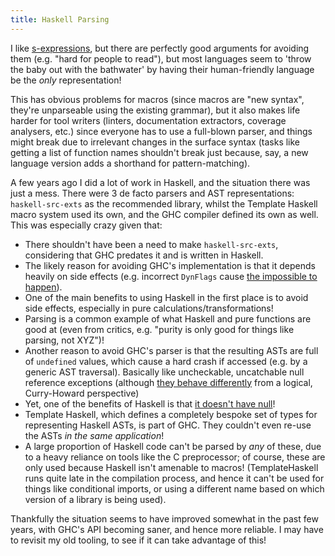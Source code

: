 ```yaml
---
title: Haskell Parsing
---
```


I like [s-expressions](2017-08-29-s_expressions.html), but there are
perfectly good arguments for avoiding them (e.g. "hard for people to read"), but
most languages seem to 'throw the baby out with the bathwater' by having their
human-friendly language be the *only* representation!

This has obvious problems for macros (since macros are "new syntax", they're
unparseable using the existing grammar), but it also makes life harder for tool
writers (linters, documentation extractors, coverage analysers, etc.) since
everyone has to use a full-blown parser, and things might break due to
irrelevant changes in the surface syntax (tasks like getting a list of function
names shouldn't break just because, say, a new language version adds a shorthand
for pattern-matching).

A few years ago I did a lot of work in Haskell, and the situation there was just
a mess. There were 3 de facto parsers and AST representations:
`haskell-src-exts` as the recommended library, whilst the Template Haskell macro
system used its own, and the GHC compiler defined its own as well. This was
especially crazy given that:

 - There shouldn't have been a need to make `haskell-src-exts`, considering that
   GHC predates it and is written in Haskell.
 - The likely reason for avoiding GHC's implementation is that it depends
   heavily on side effects (e.g. incorrect `DynFlags` cause [the impossible to
   happen](https://stackoverflow.com/questions/9242996/how-to-handle-panic-the-impossible-happened-and-continue-in-haskell)).
 - One of the main benefits to using Haskell in the first place is to avoid side
   effects, especially in pure calculations/transformations!
 - Parsing is a common example of what Haskell and pure functions are good at
   (even from critics, e.g. "purity is only good for things like parsing, not
   XYZ")!
 - Another reason to avoid GHC's parser is that the resulting ASTs are full of
   `undefined` values, which cause a hard crash if accessed (e.g. by a generic
   AST traversal). Basically like uncheckable, uncatchable null reference
   exceptions (although
   [they behave differently](2020-02-09-bottom.html) from a logical,
   Curry-Howard perspective)
 - Yet, one of the benefits of Haskell is that [it doesn't have
   null](http://www.nickknowlson.com/blog/2013/04/16/why-maybe-is-better-than-null/)!
 - Template Haskell, which defines a completely bespoke set of types for
   representing Haskell ASTs, is part of GHC. They couldn't even re-use the ASTs
   *in the same application*!
 - A large proportion of Haskell code can't be parsed by *any* of these, due to
   a heavy reliance on tools like the C preprocessor; of course, these are only
   used because Haskell isn't amenable to macros! (TemplateHaskell runs quite
   late in the compilation process, and hence it can't be used for things like
   conditional imports, or using a different name based on which version of a
   library is being used).

Thankfully the situation seems to have improved somewhat in the past few years,
with GHC's API becoming saner, and hence more reliable. I may have to revisit my
old tooling, to see if it can take advantage of this!
